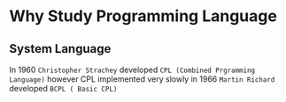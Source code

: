 # Why Study Programming Language


## System Language

In 1960 `Christopher Strachey` developed `CPL (Combined Prgramming Language)` however CPL implemented very slowly in 1966 `Martin Richard` developed `BCPL ( Basic CPL)`
